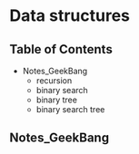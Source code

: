 # Data structures
## Table of Contents
- Notes_GeekBang
  - recursion
  - binary search
  - binary tree
  - binary search tree
## Notes_GeekBang

